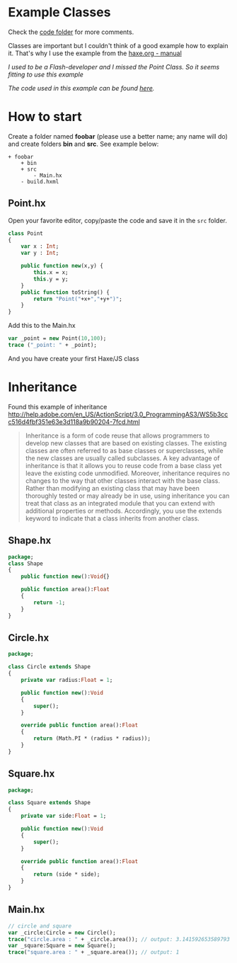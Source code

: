 # Example Classes

Check the [code folder](https://github.com/MatthijsKamstra/haxejs/tree/master/docs/04classes/code) for more comments.

Classes are important but I couldn't think of a good example how to explain it.
That's why I use the example from the [haxe.org - manual](http://haxe.org/manual/types-class-instance.html)

_I used to be a Flash-developer and I missed the Point Class. So it seems fitting to use this example_

_The code used in this example can be found [here](https://github.com/MatthijsKamstra/haxejs/tree/master/docs/04classes/code)._

# How to start

Create a folder named **foobar** (please use a better name; any name will do) and create folders **bin** and **src**.
See example below:

```
+ foobar
	+ bin
	+ src
		- Main.hx
	- build.hxml
```

## Point.hx

Open your favorite editor, copy/paste the code and save it in the `src` folder.

```haxe
class Point
{
	var x : Int;
	var y : Int;

	public function new(x,y) {
		this.x = x;
		this.y = y;
	}
	public function toString() {
		return "Point("+x+","+y+")";
	}
}
```

Add this to the Main.hx

```haxe
var _point = new Point(10,100);
trace ("_point: " + _point);
```

And you have create your first Haxe/JS class

# Inheritance

Found this example of inheritance
<http://help.adobe.com/en_US/ActionScript/3.0_ProgrammingAS3/WS5b3ccc516d4fbf351e63e3d118a9b90204-7fcd.html>

> Inheritance is a form of code reuse that allows programmers to develop new classes that are based on existing classes. The existing classes are often referred to as base classes or superclasses, while the new classes are usually called subclasses. A key advantage of inheritance is that it allows you to reuse code from a base class yet leave the existing code unmodified. Moreover, inheritance requires no changes to the way that other classes interact with the base class. Rather than modifying an existing class that may have been thoroughly tested or may already be in use, using inheritance you can treat that class as an integrated module that you can extend with additional properties or methods. Accordingly, you use the extends keyword to indicate that a class inherits from another class.

## Shape.hx

```haxe
package;
class Shape
{
	public function new():Void{}

	public function area():Float
	{
		return -1;
	}
}

```

## Circle.hx

```haxe
package;

class Circle extends Shape
{
	private var radius:Float = 1;

	public function new():Void
	{
		super();
	}

	override public function area():Float
	{
		return (Math.PI * (radius * radius));
	}
}
```

## Square.hx

```haxe
package;

class Square extends Shape
{
	private var side:Float = 1;

	public function new():Void
	{
		super();
	}

	override public function area():Float
	{
		return (side * side);
	}
}
```

## Main.hx

```haxe
// circle and square
var _circle:Circle = new Circle();
trace("circle.area : " + _circle.area()); // output: 3.141592653589793
var _square:Square = new Square();
trace("square.area : " + _square.area()); // output: 1
```
